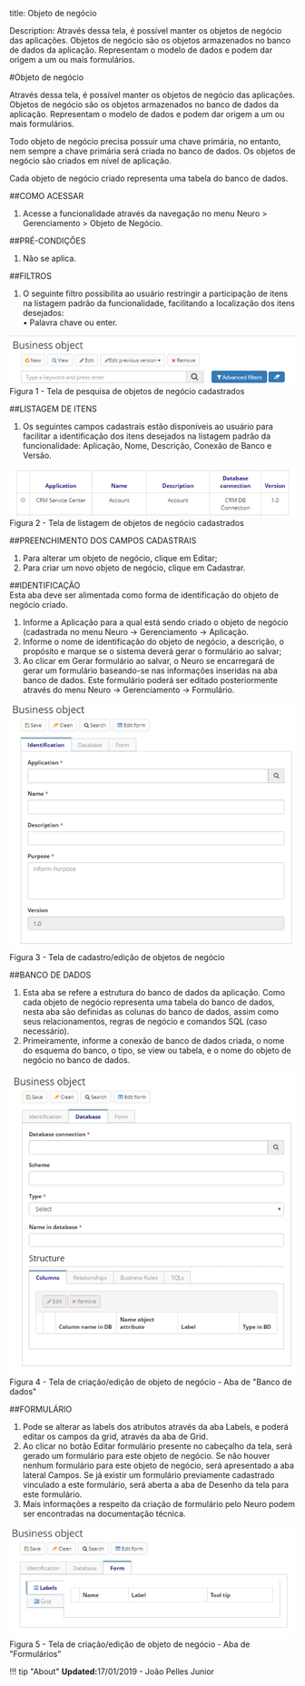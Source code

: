 title: Objeto de negócio  

Description: Através dessa tela, é possível manter os objetos de negócio das aplicações. Objetos de negócio são os objetos armazenados no banco de dados da aplicação. Representam o modelo de dados e podem dar origem a um ou mais formulários.  

#Objeto de negócio   

Através dessa tela, é possível manter os objetos de negócio das aplicações. Objetos de negócio são os objetos armazenados no banco de dados da aplicação. Representam o modelo de dados e podem dar origem a um ou mais formulários.  

Todo objeto de negócio precisa possuir uma chave primária, no entanto, nem sempre a chave primária será criada no banco de dados. Os objetos de negócio são criados em nível de aplicação.  

Cada objeto de negócio criado representa uma tabela do banco de dados.  

##COMO ACESSAR  
1.	Acesse a funcionalidade através da navegação no menu Neuro > Gerenciamento > Objeto de Negócio.  

##PRÉ-CONDIÇÕES  
1.	Não se aplica.  

##FILTROS
1.	O seguinte filtro possibilita ao usuário restringir a participação de itens na listagem padrão da funcionalidade, facilitando a localização dos itens desejados:    
•	Palavra chave ou enter.    

![Screenshot](images/business-object-filter.png)  
Figura 1 - Tela de pesquisa de objetos de negócio cadastrados  

##LISTAGEM DE ITENS  
1.	Os seguintes campos cadastrais estão disponíveis ao usuário para facilitar a identificação dos itens desejados na listagem padrão da funcionalidade: Aplicação, Nome, Descrição, Conexão de Banco e Versão.    

![Screenshot](images/business-object-listing.png)  
Figura 2 - Tela de listagem de objetos de negócio cadastrados  

##PREENCHIMENTO DOS CAMPOS CADASTRAIS  
1.	Para alterar um objeto de negócio, clique em Editar;    
2.	Para criar um novo objeto de negócio, clique em Cadastrar.    

##IDENTIFICAÇÃO  
Esta aba deve ser alimentada como forma de identificação do objeto de negócio criado.    
1.	Informe a Aplicação para a qual está sendo criado o objeto de negócio (cadastrada no menu Neuro → Gerenciamento → Aplicação.    
2.	Informe o nome de identificação do objeto de negócio, a descrição, o propósito e marque se o sistema deverá gerar o formulário ao salvar;    
3.	Ao clicar em Gerar formulário ao salvar, o Neuro se encarregará de gerar um formulário baseando-se nas informações inseridas na aba banco de dados. Este formulário poderá ser editado posteriormente através do menu Neuro → Gerenciamento → Formulário.    

![Screenshot](images/business-object-identification.png)  
Figura 3 - Tela de cadastro/edição de objetos de negócio  

##BANCO DE DADOS
1.	Esta aba se refere a estrutura do banco de dados da aplicação. Como cada objeto de negócio representa uma tabela do banco de dados, nesta aba são definidas as colunas do banco de dados, assim como seus relacionamentos, regras de negócio e comandos SQL (caso necessário).    
2.	Primeiramente, informe a conexão de banco de dados criada, o nome do esquema do banco, o tipo, se view ou tabela, e o nome do objeto de negócio no banco de dados.    

![Screenshot](images/business-object-database.png)  
Figura 4 - Tela de criação/edição de objeto de negócio - Aba de "Banco de dados"  

##FORMULÁRIO
1.	Pode se alterar as labels dos atributos através da aba Labels, e poderá editar os campos da grid, através da aba de Grid.    
2.	Ao clicar no botão Editar formulário presente no cabeçalho da tela, será gerado um formulário para este objeto de negócio. Se não houver nenhum formulário para este objeto de negócio, será apresentado a aba lateral Campos. Se já existir um formulário previamente cadastrado vinculado a este formulário, será aberta a aba de Desenho da tela para este formulário.    
3.	Mais informações a respeito da criação de formulário pelo Neuro podem ser encontradas na documentação técnica.     

![Screenshot](images/business-object-form.png)  
Figura 5 - Tela de criação/edição de objeto de negócio - Aba de "Formulários"  

!!! tip "About"
    <b>Updated:</b>17/01/2019 - João Pelles Junior
